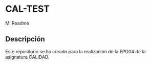 # CAL-TEST
Mi Readme

## Descripción
Este repositorio se ha creado para la realización de la EPD04 de la asignatura CALIDAD.
